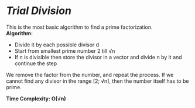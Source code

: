 # *Trial Division*
This is the most basic algorithm to find a prime factorization.  
**Algorithm:**  

- Divide it by each possible divisor d  
- Start from smallest prime number 2 till √n  
- If n is divisible then store the divisor in a vector and divide n by it and continue the step  

We remove the factor from the number, and repeat the process. If we cannot find any divisor in the range [2; √n], then the number itself has to be prime.

**Time Complexity: O(√n)**  

